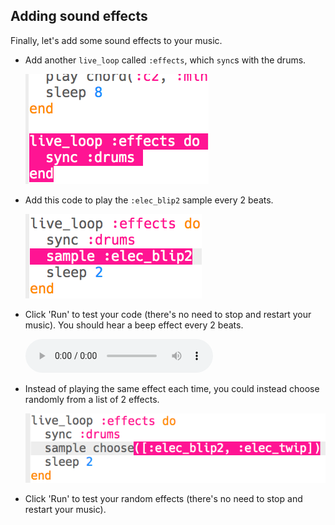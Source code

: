 ## Adding sound effects

Finally, let's add some sound effects to your music.

+ Add another `live_loop` called `:effects`, which `sync`s with the drums.
    
    ![لقطة الشاشة](images/dj-effects-loop.png)

+ Add this code to play the `:elec_blip2` sample every 2 beats.
    
    ![لقطة الشاشة](images/dj-effects-sample.png)

+ Click 'Run' to test your code (there's no need to stop and restart your music). You should hear a beep effect every 2 beats.
    
    <div id="audio-preview" class="pdf-hidden">
      <audio controls preload> <source src="resources/noises.mp3" type="audio/mpeg"> Your browser does not support the <code>audio</code> element. </audio>
    </div>
+ Instead of playing the same effect each time, you could instead choose randomly from a list of 2 effects.
    
    ![لقطة الشاشة](images/dj-effects-sample-choose.png)

+ Click 'Run' to test your random effects (there's no need to stop and restart your music).